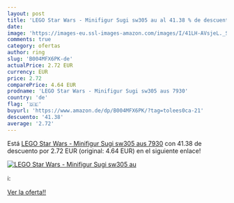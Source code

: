 ```yaml
---
layout: post
title: 'LEGO Star Wars - Minifigur Sugi sw305 au al 41.38 % de descuento'
date: 
image: 'https://images-eu.ssl-images-amazon.com/images/I/41LH-AVsjeL._SL200_.jpg'
comments: true
category: ofertas
author: ring
slug: 'B004MFX6PK-de'
actualPrice: 2.72 EUR
currency: EUR
price: 2.72
comparePrice: 4.64 EUR
prodname: 'LEGO Star Wars - Minifigur Sugi sw305 aus 7930'
country: 'de'
flag: '🇩🇪'
buyurl: 'https://www.amazon.de/dp/B004MFX6PK/?tag=tolees0ca-21'
descuento: '41.38'
average: '2.72'
---
```


Está [LEGO Star Wars - Minifigur Sugi sw305 aus 7930](https://www.amazon.de/dp/B004MFX6PK/?tag=tolees0ca-21) con 41.38 de descuento por 2.72 EUR (original: 4.64 EUR) en el siguiente enlace!

[![LEGO Star Wars - Minifigur Sugi sw305 au](https://images-eu.ssl-images-amazon.com/images/I/41LH-AVsjeL._SL200_.jpg)](https://www.amazon.de/dp/B004MFX6PK/?tag=tolees0ca-21)

ℹ️:


[Ver la oferta!!](https://www.amazon.de/dp/B004MFX6PK/?tag=tolees0ca-21)

